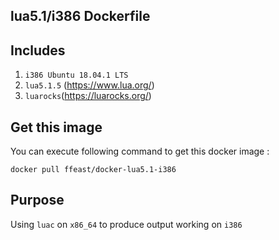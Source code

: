 lua5.1/i386 Dockerfile
-
## Includes
1) `i386 Ubuntu 18.04.1 LTS`
2) `lua5.1.5` (https://www.lua.org/)
3) `luarocks`(https://luarocks.org/)

## Get this image

You can execute following command to get this docker image :
```
docker pull ffeast/docker-lua5.1-i386
```


## Purpose
Using `luac` on `x86_64` to produce output working on `i386`
